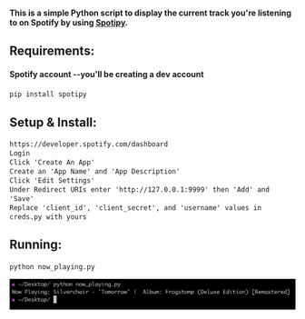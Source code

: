 #### This is a simple Python script to display the current track you're listening to on Spotify by using [Spotipy](https://github.com/plamere/spotipy).

## Requirements:
#### Spotify account --you'll be creating a dev account
```
pip install spotipy
```
## Setup & Install:

```
https://developer.spotify.com/dashboard
Login
Click 'Create An App'
Create an 'App Name' and 'App Description'
Click 'Edit Settings'
Under Redirect URIs enter 'http://127.0.0.1:9999' then 'Add' and 'Save'
Replace 'client_id', 'client_secret', and 'username' values in creds.py with yours
```
## Running:
```
python now_playing.py
```
![screenshot](/image/screenshot.png)
